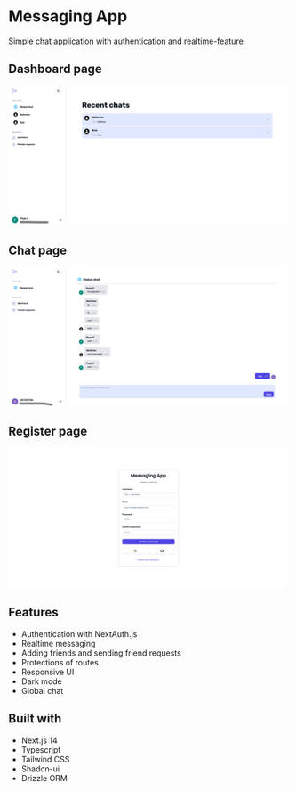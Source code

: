 # Messaging App

Simple chat application with authentication and realtime-feature

## Dashboard page

![dashboard_page](/screenshots/dashboard.png)

## Chat page

![chat_page](/screenshots/chat.png)

## Register page

![register_page](/screenshots/register.png)

## Features

- Authentication with NextAuth.js
- Realtime messaging
- Adding friends and sending friend requests
- Protections of routes
- Responsive UI
- Dark mode
- Global chat

## Built with

- Next.js 14
- Typescript
- Tailwind CSS
- Shadcn-ui
- Drizzle ORM
